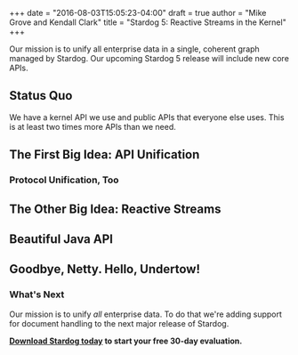 +++
date = "2016-08-03T15:05:23-04:00"
draft = true
author = "Mike Grove and Kendall Clark"
title = "Stardog 5: Reactive Streams in the Kernel"
+++

Our mission is to unify all enterprise data in a single, coherent graph managed
by Stardog. Our upcoming Stardog 5 release will include new core APIs.
<!--more-->

## Status Quo

We have a kernel API we use and public APIs that everyone else uses. This is at
least two times more APIs than we need.

## The First Big Idea: API Unification

### Protocol Unification, Too

## The Other Big Idea: Reactive Streams

## Beautiful Java API

## Goodbye, Netty. Hello, Undertow!

### What's Next

Our mission is to unify *all* enterprise data. To do that we're adding support
for document handling to the next major release of Stardog.

**[Download Stardog today](http://stardog.com/) to start your free 30-day
evaluation.**
